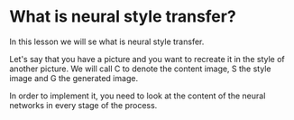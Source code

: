 # What is neural style transfer?

In this lesson we will se what is neural style transfer.

Let's say that you have a picture and you want to recreate it in the style of another picture. We will call C to denote the content image, S the style image and G the generated image.

In order to implement it, you need to look at the content of the neural networks in every stage of the process.
